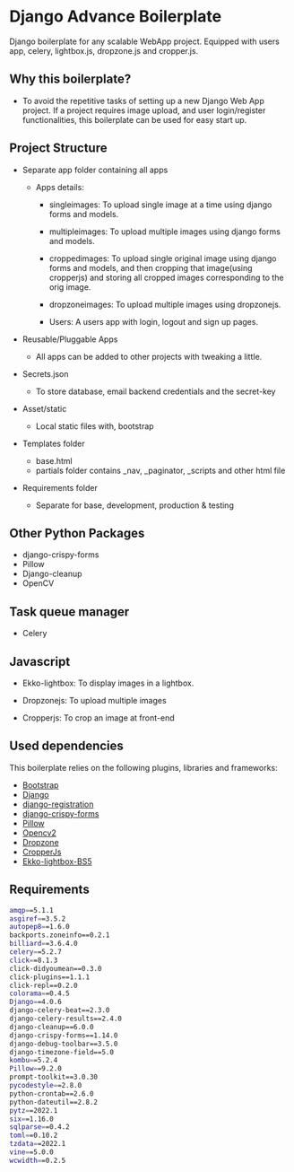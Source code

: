 # Django Advance Boilerplate

Django boilerplate for any scalable WebApp project. Equipped with users app, celery, lightbox.js, dropzone.js and cropper.js.

## Why this boilerplate?
- To avoid the repetitive tasks of setting up a new Django Web App project. If a project requires image upload, and user login/register functionalities, this boilerplate can be used for easy start up.

## Project Structure
- Separate app folder containing all apps
    - Apps details:
        - singleimages: To upload single image at a time using django forms and models.

        - multipleimages: To upload multiple images using django forms and models.

        - croppedimages: To upload single original image using django forms and models, and then cropping that image(using cropperjs) and storing all cropped images corresponding to the orig image.

        - dropzoneimages: To upload multiple images using dropzonejs.

        - Users: A users app with login, logout and sign up pages.

- Reusable/Pluggable Apps 
    - All apps can be added to other projects with tweaking a little.

- Secrets.json
    - To store database, email backend credentials and the secret-key

- Asset/static
    - Local static files with, bootstrap

- Templates folder
    - base.html
    - partials folder contains _nav, _paginator, _scripts and other html file

- Requirements folder
    - Separate for base, development, production & testing

## Other Python Packages
- django-crispy-forms
- Pillow
- Django-cleanup
- OpenCV

## Task queue manager
- Celery

## Javascript
- Ekko-lightbox: To display images in a lightbox.

- Dropzonejs: To upload multiple images

- Cropperjs: To crop an image at front-end

## Used dependencies

This boilerplate relies on the following plugins, libraries and frameworks:

- [Bootstrap](https://getbootstrap.com/)
- [Django](https://www.djangoproject.com/)
- [django-registration](https://github.com/ubernostrum/django-registration)
- [django-crispy-forms](https://django-crispy-forms.readthedocs.io/en/latest/)
- [Pillow](https://github.com/python-pillow/Pillow)
- [Opencv2](https://opencv.org/)
- [Dropzone](https://www.dropzone.dev/js/)
- [CropperJs](https://fengyuanchen.github.io/cropperjs/)
- [Ekko-lightbox-BS5](https://github.com/trvswgnr/bs5-lightbox)


## Requirements
```bash
amqp==5.1.1
asgiref==3.5.2
autopep8==1.6.0
backports.zoneinfo==0.2.1
billiard==3.6.4.0
celery==5.2.7
click==8.1.3
click-didyoumean==0.3.0
click-plugins==1.1.1
click-repl==0.2.0
colorama==0.4.5
Django==4.0.6
django-celery-beat==2.3.0
django-celery-results==2.4.0
django-cleanup==6.0.0
django-crispy-forms==1.14.0
django-debug-toolbar==3.5.0
django-timezone-field==5.0
kombu==5.2.4
Pillow==9.2.0
prompt-toolkit==3.0.30
pycodestyle==2.8.0
python-crontab==2.6.0
python-dateutil==2.8.2
pytz==2022.1
six==1.16.0
sqlparse==0.4.2
toml==0.10.2
tzdata==2022.1
vine==5.0.0
wcwidth==0.2.5

```
